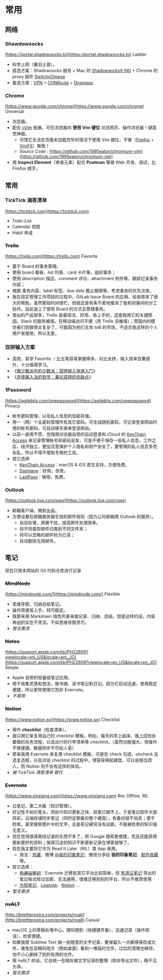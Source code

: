 # 常用

## 网络

### Shawdowsocks

[https://portal.shadowsocks.to](https://portal.shadowsocks.to) Ladder

* 科学上网（番羽土啬）。
* 首选方案：Shadowsocks 服务 + Mac 的 [ShadowsocksX-NG](https://github.com/shadowsocks/ShadowsocksX-NG) + Chrome 的 proxy 插件 [SwitchyOmega](https://chrome.google.com/webstore/detail/proxy-switchyomega/padekgcemlokbadohgkifijomclgjgif?hl=en)
* 备选方案：[VPN](https://www.cup.com/staticip/?=panda) + [CHNRoute](https://github.com/fivesheep/chnroutes) + [Dnsmasq](http://www.thekelleys.org.uk/dnsmasq/doc.html)

### Chrome

[https://www.google.com/chrome](https://www.google.com/chrome) Universal

* 浏览器。
* 配合 [cVim](https://droidrant.com/using-cvim) 拓展，可在浏览器内 **使用 Vim 键位** 浏览网页、操作浏览器！键盘党神器。
  * 可惜它无法在页面未加载完毕的情况下使用 Vim 键位，不够（[Firefox](http://www.firefox.com.cn/) + [VimFX](https://github.com/akhodakivskiy/VimFx)）极致！
  * _Source Code :_ [https://github.com/1995eaton/chromium-vim](https://github.com/1995eaton/chromium-vim)
* 用 **Inspect Element**（审查元素）配合 **Postman** 等做 Web 开发、调试，比 Firefox 顺手。

## 常用

### TickTick 滴答清单

[https://ticktick.com](https://ticktick.com)

* Todo-List
* Calendar 视图
* Habit 养成

### ~~Trello~~

[https://trello.com](https://trello.com) Favorite

* 基于 Board 的事务管理。
* 使用 board 看板、list 列表、card 卡片等，组织事务；
* 使用 description 描述、comment 评论、attachment 附件等，跟踪记录事务内容；
* 根据 事务内容、label 标签、due date 截止期限等，考虑事务的优先次序。
* 我在现实管理工作项目的过程中，GitLab Issue Board 的应用，给我带来了很大的帮助。虽然那段时间很忙，但我还是有条不紊地推进了我和同事间的分工协作。自此迷上了使用 Board 的方式去管理事务。
* 类似的产品很多，Trello 是最简洁、好用、易上手的，这是我用它的关键原因。Slack 的服务被墙，在移动端访问不便（而 Trello 没被墙）；而国内的模仿者们则做得太复杂了，可能因为他们主攻 toB 的市场，不适合我这样的个人用户来使用，所以无爱。

### 双拼输入方案

* 高效，易学 Favorite ！比五笔容易掌握得多，对比全拼，输入效率显著提升，十分值得学习。
* 《[做少数派中的少数派：双拼输入快速入门](http://sspai.com/32809)》
* 《[选择输入法的哲学：兼论双拼的优缺点](http://sspai.com/33019)》

### 1Password

[https://agilebits.com/onepassword](https://agilebits.com/onepassword) Privacy

* 帐号密码管理，以及私人信息的加密存储。
* 用一（两）个主密码管理所有其它密码。可生成随机密码，可记录登录网站时用的帐号密码，可自动填写表单登录网站。
* 以前一直用不惯，觉得用浏览器自带的自动登录和 iCloud 的 [KeyChain Access](https://support.apple.com/kb/PH20093?locale=zh_CN) 来记录管理帐号和密码足矣，可是不便于保存一些私人信息。工作之后，经济独立，更加注意保护个人隐私和财产安全了，要管理的私人信息多而杂乱，所以不得不借助专用的工具。
* 其它选择
  * [KeyChain Access](https://support.apple.com/kb/PH20093?locale=zh_CN)：macOS & iOS 原生支持，方便免费。
  * [Dashlane](https://www.dashlane.com/)：好用，但贵。
  * [LastPass](https://lastpass.com/)：够用，免费。

### Outlook

[https://outlook.live.com/owa](https://outlook.live.com/owa)

* 邮箱客户端，微软出品。
* 方便设置在邮箱服务器生效的邮件规则（因为公司邮箱用 Outlook 的服务）。
  * 自动处理，屏蔽干扰，提高邮件处理效率。
  * 将不同类型邮件归类到不同文件夹；
  * 将可以忽略的邮件标为已读；
  * 自动删除无用邮件。

## 笔记

现在只用本网站的 Git 代码仓库进行记录

### ~~MindNode~~

[https://mindnode.com/](https://mindnode.com/) Flexible

* 思维导图，归纳总结笔记。
* 操作简便易上手，轻巧稳定。
* 我原来用 Markdown 线性列表来做记录、归纳、总结，但是这样的话，内容再组织实在不灵活，不如思维导图灵巧。
* _暂无需求_

### ~~Notes~~

[https://support.apple.com/kb/PH22609?viewlocale=en\_US&locale=en\_JO](https://support.apple.com/kb/PH22609?viewlocale=en_US&locale=en_JO) Simple

* Apple 自带的轻量级笔记应用。
* 用于收集灵感和想法，做书摘、读书笔记和日记。因为它启动迅速，使用稳定便捷，所以更常使用它而非 Evernote。
* _不常用_

### ~~Notion~~

[https://www.notion.so](https://www.notion.so) Checklist

* 用作 **checklist**（检查清单）。
* 我只用它来复用自己的 checklist 模板。例如，每天的早上起床、晚上回住处要做的杂务流程，以及出行的行李清单等 checklist。（虽然功能强大，但操作不够便捷，数据同步不尽如人意）
* 原来我用 Evernote 来复用 checklist 模板，可是在 check 勾选、uncheck 反选复选框，以及浏览 checklist 的过程中，很容易唤起键盘，可以说相当烦人，而 Notion 则不会有这样的体验。
* _被 TickTick 滴答清单 替代_

### ~~Evernote~~

[https://www.yinxiang.com](https://www.yinxiang.com) Rec Offline, RIL

* 云笔记，第二大脑（知识管理）。
* 好记性不如烂笔头，而如今知识更新之快，纸笔已跟不上，于是笔记软件大放异彩。云端存储同步笔记（同时定期备份整个硬盘），有备份就不怕丢；便于检索，甚至搜索图片中的文字。总是死记硬背没有出路，不能被检索的知识毫无意义。
* 现在觉得值得离线记录的东西不多了，用 Google 搜索更便捷，而且还能获得更新更好的资料；值得沉淀的知识不断更新记录在博客就够了。
* 现在我主要将它作为 Read It Later（RIL）类 App 来用。
  * 用法：[剪藏](https://evernote.com/intl/zh-cn/webclipper/)、微博 [@我的印象笔记](http://weibo.com/u/2859258962)、微信分享给 **我的印象笔记**、[邮件收藏](https://help.evernote.com/hc/zh-cn/articles/209005347-%E5%A6%82%E4%BD%95%E4%BF%9D%E5%AD%98%E9%82%AE%E4%BB%B6%E8%87%B3Evernote) 等。
* 其它选择：
  * [~~有道云笔记~~](https://note.youdao.come)：Evernote 迁移到其它平台比较简单，但 [有道云笔记](https://note.youdao.come) 导出的笔记格式经过加密、无法通用，很难迁移到别的平台，所以不推荐使用
  * [为知笔记](http://www.wiz.cn/)、[Leanote](https://leanote.com/)、[Notion](https://www.notion.so) …
* _暂无需求_

### ~~nvALT~~

[http://brettterpstra.com/projects/nvalt](http://brettterpstra.com/projects/nvalt) Casual

* macOS 上的草稿处理中心。随叫随到（快捷键齐备），迅速记录（操作简洁），检索便捷。
* 如果我用 Sublime Text 做一些随意的文字记录，要保留久一点都得保存成文件，难免在显眼的地方（例如桌面）看到一堆临时文件，过后的清理也麻烦，怕不小心删掉了别的有用的文件。
* 用 nvALT 的话，它会统一在暗处做文字记录的整理（除非导出文件），眼不见为净。
* _暂无需求_

